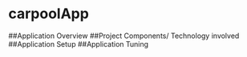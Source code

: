 # carpoolApp
##Application Overview
##Project Components/ Technology involved
##Application Setup
##Application Tuning

